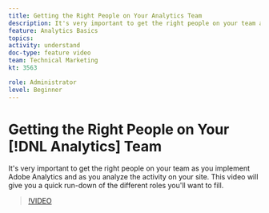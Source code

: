 ```yaml
---
title: Getting the Right People on Your Analytics Team
description: It's very important to get the right people on your team as you implement Adobe Analytics and as you analyze the activity on your site. This video will give you a quick run-down of the different roles you'll want to fill.
feature: Analytics Basics
topics: 
activity: understand
doc-type: feature video
team: Technical Marketing
kt: 3563

role: Administrator
level: Beginner
---
```


# Getting the Right People on Your [!DNL Analytics] Team

It's very important to get the right people on your team as you implement Adobe Analytics and as you analyze the activity on your site. This video will give you a quick run-down of the different roles you'll want to fill.

>[!VIDEO](https://video.tv.adobe.com/v/28756/?quality=12)
